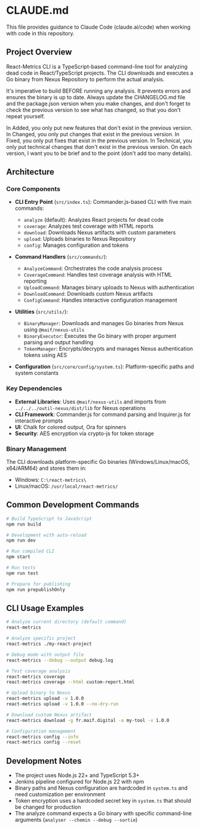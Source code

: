 # CLAUDE.md

This file provides guidance to Claude Code (claude.ai/code) when working with code in this repository.

## Project Overview

React-Metrics CLI is a TypeScript-based command-line tool for analyzing dead code in React/TypeScript projects. The CLI downloads and executes a Go binary from Nexus Repository to perform the actual analysis.

It's imperative to build BEFORE running any analysis. It prevents errors and ensures the binary is up to date. Always update the CHANGELOG.md file and the package.json version when you make changes, and don't forget to check the previous version to see what has changed, so that you don't repeat yourself.

In Added, you only put new features that don't exist in the previous version. In Changed, you only put changes that exist in the previous version. In Fixed, you only put fixes that exist in the previous version. In Technical, you only put technical changes that don't exist in the previous version. On each version, I want you to be brief and to the point (don't add too many details).

## Architecture

### Core Components

- **CLI Entry Point** (`src/index.ts`): Commander.js-based CLI with five main commands:
  - `analyze` (default): Analyzes React projects for dead code
  - `coverage`: Analyzes test coverage with HTML reports
  - `download`: Downloads Nexus artifacts with custom parameters
  - `upload`: Uploads binaries to Nexus Repository
  - `config`: Manages configuration and tokens

- **Command Handlers** (`src/commands/`):
  - `AnalyzeCommand`: Orchestrates the code analysis process
  - `CoverageCommand`: Handles test coverage analysis with HTML reporting
  - `UploadCommand`: Manages binary uploads to Nexus with authentication
  - `DownloadCommand`: Downloads custom Nexus artifacts
  - `ConfigCommand`: Handles interactive configuration management

- **Utilities** (`src/utils/`):
  - `BinaryManager`: Downloads and manages Go binaries from Nexus using `@maif/nexus-utils`
  - `BinaryExecutor`: Executes the Go binary with proper argument parsing and output handling
  - `TokenManager`: Encrypts/decrypts and manages Nexus authentication tokens using AES

- **Configuration** (`src/core/config/system.ts`): Platform-specific paths and system constants

### Key Dependencies

- **External Libraries**: Uses `@maif/nexus-utils` and imports from `../../../outil-nexus/dist/lib` for Nexus operations
- **CLI Framework**: Commander.js for command parsing and Inquirer.js for interactive prompts
- **UI**: Chalk for colored output, Ora for spinners
- **Security**: AES encryption via crypto-js for token storage

### Binary Management

The CLI downloads platform-specific Go binaries (Windows/Linux/macOS, x64/ARM64) and stores them in:

- Windows: `C:\react-metrics\`
- Linux/macOS: `/usr/local/react-metrics/`

## Common Development Commands

```bash
# Build TypeScript to JavaScript
npm run build

# Development with auto-reload
npm run dev

# Run compiled CLI
npm start

# Run tests
npm run test

# Prepare for publishing
npm run prepublishOnly
```

## CLI Usage Examples

```bash
# Analyze current directory (default command)
react-metrics

# Analyze specific project
react-metrics ./my-react-project

# Debug mode with output file
react-metrics --debug --output debug.log

# Test coverage analysis
react-metrics coverage
react-metrics coverage --html custom-report.html

# Upload binary to Nexus
react-metrics upload -v 1.0.0
react-metrics upload -v 1.0.0 --no-dry-run

# Download custom Nexus artifact
react-metrics download -g fr.maif.digital -a my-tool -v 1.0.0

# Configuration management
react-metrics config --info
react-metrics config --reset
```

## Development Notes

- The project uses Node.js 22+ and TypeScript 5.3+
- Jenkins pipeline configured for Node.js 22 with npm
- Binary paths and Nexus configuration are hardcoded in `system.ts` and need customization per environment
- Token encryption uses a hardcoded secret key in `system.ts` that should be changed for production
- The analyze command expects a Go binary with specific command-line arguments (`analyser --chemin --debug --sortie`)
